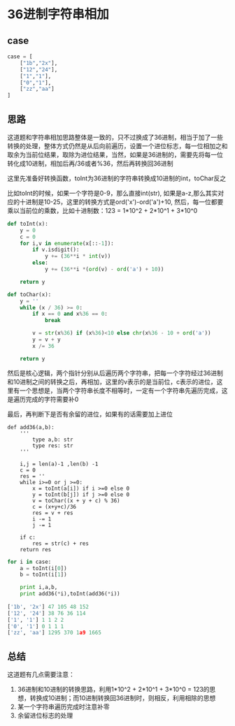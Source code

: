 # 36进制字符串相加



## case

```python
case = [
    ["1b","2x"],
    ["12","24"],
    ["1","1"],
    ["0","1"],
    ["zz","aa"]
]
```



## 思路

这道题和字符串相加思路整体是一致的，只不过换成了36进制，相当于加了一些转换的处理，整体方式仍然是从后向前遍历，设置一个进位标志，每一位相加之和取余为当前位结果，取除为进位结果，当然，如果是36进制的，需要先将每一位转化成10进制，相加后再/36或者%36，然后再转换回36进制

这里先准备好转换函数，toInt为36进制的字符串转换成10进制的int，toChar反之

比如toInt的时候，如果一个字符是0-9，那么直接int(str), 如果是a-z,那么其实对应的十进制是10-25，这里的转换方式是ord('x')-ord('a')+10, 然后，每一位都要乘以当前位的乘数，比如十进制数：123 = 1*10^2 + 2\*10^1 + 3\*10^0

```python
def toInt(x):
    y = 0
    c = 0
    for i,v in enumerate(x[::-1]):
        if v.isdigit():
            y += (36**i * int(v))
        else:
            y += (36**i *(ord(v) - ord('a') + 10))

    return y

def toChar(x):
    y = ''
    while (x / 36) >= 0:
        if x == 0 and x%36 == 0:
            break

        v = str(x%36) if (x%36)<10 else chr(x%36 - 10 + ord('a'))
        y = v + y
        x /= 36

    return y
```

然后是核心逻辑，两个指针分别从后遍历两个字符串，把每一个字符经过36进制和10进制之间的转换之后，再相加，这里的v表示的是当前位，c表示的进位，这里有一个思想是，当两个字符串长度不相等时，一定有一个字符串先遍历完成，这是遍历完成的字符需要补0

最后，再判断下是否有余留的进位，如果有的话需要加上进位

```
def add36(a,b):
    '''
        type a,b: str
        type res: str
    '''

    i,j = len(a)-1 ,len(b) -1
    c = 0
    res = ''
    while i>=0 or j >=0:
        x = toInt(a[i]) if i >=0 else 0
        y = toInt(b[j]) if j >=0 else 0
        v = toChar((x + y + c) % 36)
        c = (x+y+c)/36
        res = v + res
        i -= 1
        j -= 1

    if c:
        res = str(c) + res
    return res

```





```python
for i in case:
    a = toInt(i[0])
    b = toInt(i[1])

    print i,a,b,
    print add36(*i),toInt(add36(*i))
    
['1b', '2x'] 47 105 48 152
['12', '24'] 38 76 36 114
['1', '1'] 1 1 2 2
['0', '1'] 0 1 1 1
['zz', 'aa'] 1295 370 1a9 1665

```



## 总结

这道题有几点需要注意：

1. 36进制和10进制的转换思路，利用1*10^2 + 2\*10^1 + 3\*10^0 = 123的思想，转换成10进制；而10进制转换回36进制时，则相反，利用相除的思想
2. 某一个字符串遍历完成时注意补零
3. 余留进位标志的处理